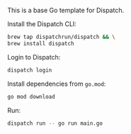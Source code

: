 This is a base Go template for Dispatch.

Install the Dispatch CLI:
```bash
brew tap dispatchrun/dispatch && \
brew install dispatch
```

Login to Dispatch:
```bash
dispatch login
```

Install dependencies from `go.mod`:
```bash
go mod download
```

Run:
```bash
dispatch run -- go run main.go
```

